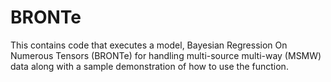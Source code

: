 # BRONTe

This contains code that executes a model, Bayesian Regression On Numerous Tensors (BRONTe) for handling multi-source multi-way (MSMW) data along with a sample demonstration of how to use the function.
